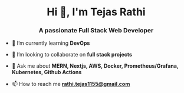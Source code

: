 <h1 align="center">Hi 👋, I'm Tejas Rathi</h1>
<h3 align="center">A passionate Full Stack Web Developer</h3>


- 🌱 I’m currently learning **DevOps**

- 👯 I’m looking to collaborate on **full stack projects**

- 💬 Ask me about **MERN, Nextjs, AWS, Docker, Prometheus/Grafana, Kubernetes, Github Actions**

- 📫 How to reach me **rathi.tejas1155@gmail.com**


